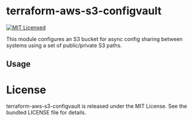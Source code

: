 terraform-aws-s3-configvault
=========

[![MIT Licensed](https://img.shields.io/badge/license-MIT-green.svg)](https://tldrlegal.com/license/mit-license)

This module configures an S3 bucket for async config sharing between systems using a set of public/private S3 paths.

## Usage

# License

terraform-aws-s3-configvault is released under the MIT License. See the bundled LICENSE file for details.
